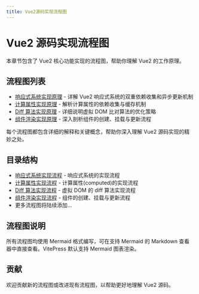 ```yaml
---
title: Vue2源码实现流程图
---
```


# Vue2 源码实现流程图

本章节包含了 Vue2 核心功能实现的流程图，帮助你理解 Vue2 的工作原理。

## 流程图列表

- [响应式系统实现原理](./reactive-system.md) - 详解 Vue2 响应式系统的双重依赖收集和异步更新机制
- [计算属性实现原理](./computed-implementation.md) - 解析计算属性的依赖收集与缓存机制
- [Diff 算法实现原理](./diff-algorithm.md) - 详细说明虚拟 DOM 比对算法的优化策略
- [组件渲染实现原理](./component-rendering.md) - 深入剖析组件的创建、挂载与更新流程

每个流程图都包含详细的解释和关键概念，帮助你深入理解 Vue2 源码实现的精妙之处。

## 目录结构

- [响应式系统实现流程](./reactive-system.md) - 响应式系统的实现流程
- [计算属性实现流程](./computed-implementation.md) - 计算属性(computed)的实现流程
- [Diff 算法实现流程](./diff-algorithm.md) - 虚拟 DOM 的 diff 算法实现流程
- [组件渲染实现流程](./component-rendering.md) - 组件的创建、挂载与更新流程
- 更多流程图将陆续添加...

## 流程图说明

所有流程图均使用 Mermaid 格式编写，可在支持 Mermaid 的 Markdown 查看器中直接查看。VitePress 默认支持 Mermaid 图表渲染。

## 贡献

欢迎贡献新的流程图或改进现有流程图，以帮助更好地理解 Vue2 源码。
